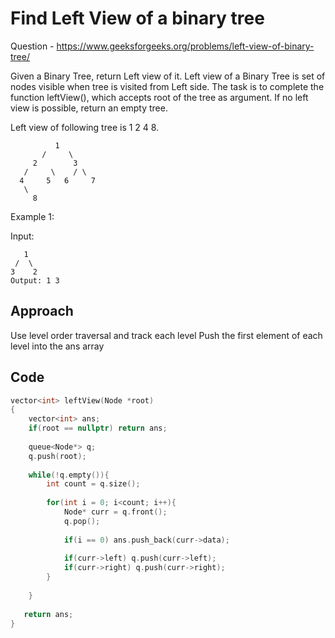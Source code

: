 # Find Left View of a binary tree
Question - https://www.geeksforgeeks.org/problems/left-view-of-binary-tree/

Given a Binary Tree, return Left view of it. Left view of a Binary Tree is set of nodes visible when tree is visited from Left side. The task is to complete the function leftView(), which accepts root of the tree as argument. If no left view is possible, return an empty tree.

Left view of following tree is 1 2 4 8.
```
          1
       /     \
     2        3
   /     \    / \
  4     5   6     7
   \
     8   
```

Example 1:

Input:
```
   1
 /  \
3    2
Output: 1 3
```
## Approach
Use level order traversal and track each level
Push the first element of each level into the ans array

## Code
```cpp
vector<int> leftView(Node *root)
{
    vector<int> ans;
    if(root == nullptr) return ans;
    
    queue<Node*> q;
    q.push(root);
    
    while(!q.empty()){
        int count = q.size();
        
        for(int i = 0; i<count; i++){
            Node* curr = q.front();
            q.pop();
            
            if(i == 0) ans.push_back(curr->data);
            
            if(curr->left) q.push(curr->left);
            if(curr->right) q.push(curr->right);
        }
        
    }
    
   return ans;
}
```
